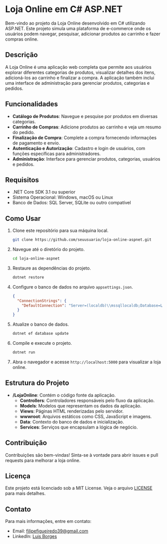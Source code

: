 # Loja Online em C# ASP.NET

Bem-vindo ao projeto da Loja Online desenvolvido em C# utilizando ASP.NET. Este projeto simula uma plataforma de e-commerce onde os usuários podem navegar, pesquisar, adicionar produtos ao carrinho e fazer compras online.

## Descrição

A Loja Online é uma aplicação web completa que permite aos usuários explorar diferentes categorias de produtos, visualizar detalhes dos itens, adicioná-los ao carrinho e finalizar a compra. A aplicação também inclui uma interface de administração para gerenciar produtos, categorias e pedidos.

## Funcionalidades

- **Catálogo de Produtos**: Navegue e pesquise por produtos em diversas categorias.
- **Carrinho de Compras**: Adicione produtos ao carrinho e veja um resumo do pedido.
- **Finalização de Compra**: Complete a compra fornecendo informações de pagamento e envio.
- **Autenticação e Autorização**: Cadastro e login de usuários, com funções específicas para administradores.
- **Administração**: Interface para gerenciar produtos, categorias, usuários e pedidos.

## Requisitos

- .NET Core SDK 3.1 ou superior
- Sistema Operacional: Windows, macOS ou Linux
- Banco de Dados: SQL Server, SQLite ou outro compatível

## Como Usar

1. Clone este repositório para sua máquina local.
    ```bash
    git clone https://github.com/seuusuario/loja-online-aspnet.git
    ```
2. Navegue até o diretório do projeto.
    ```bash
    cd loja-online-aspnet
    ```
3. Restaure as dependências do projeto.
    ```bash
    dotnet restore
    ```
4. Configure o banco de dados no arquivo `appsettings.json`.
    ```json
    {
      "ConnectionStrings": {
        "DefaultConnection": "Server=(localdb)\\mssqllocaldb;Database=LojaOnlineDb;Trusted_Connection=True;MultipleActiveResultSets=true"
      }
    }
    ```
5. Atualize o banco de dados.
    ```bash
    dotnet ef database update
    ```
6. Compile e execute o projeto.
    ```bash
    dotnet run
    ```
7. Abra o navegador e acesse `http://localhost:5000` para visualizar a loja online.

## Estrutura do Projeto

- **/LojaOnline**: Contém o código fonte da aplicação.
  - **Controllers**: Controladores responsáveis pelo fluxo da aplicação.
  - **Models**: Modelos que representam os dados da aplicação.
  - **Views**: Páginas HTML renderizadas pelo servidor.
  - **wwwroot**: Arquivos estáticos como CSS, JavaScript e imagens.
  - **Data**: Contexto do banco de dados e inicialização.
  - **Services**: Serviços que encapsulam a lógica de negócio.

## Contribuição

Contribuições são bem-vindas! Sinta-se à vontade para abrir issues e pull requests para melhorar a loja online.

## Licença

Este projeto está licenciado sob a MIT License. Veja o arquivo [LICENSE](LICENSE) para mais detalhes.

## Contato

Para mais informações, entre em contato:

- Email: filipefigueiredo39@gmail.com
- LinkedIn: [Luis Borges](https://www.linkedin.com/in/luis-figueiredo-232897258)
